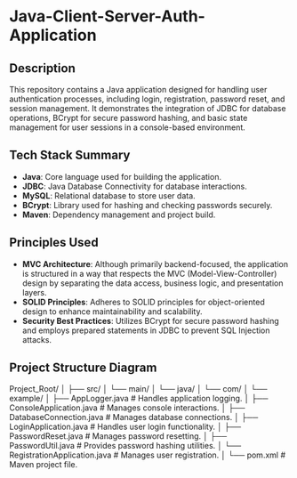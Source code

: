 # Java-Client-Server-Auth-Application

## Description
This repository contains a Java application designed for handling user authentication processes, including login, registration, password reset, and session management. It demonstrates the integration of JDBC for database operations, BCrypt for secure password hashing, and basic state management for user sessions in a console-based environment.

## Tech Stack Summary
- **Java**: Core language used for building the application.
- **JDBC**: Java Database Connectivity for database interactions.
- **MySQL**: Relational database to store user data.
- **BCrypt**: Library used for hashing and checking passwords securely.
- **Maven**: Dependency management and project build.

## Principles Used
- **MVC Architecture**: Although primarily backend-focused, the application is structured in a way that respects the MVC (Model-View-Controller) design by separating the data access, business logic, and presentation layers.
- **SOLID Principles**: Adheres to SOLID principles for object-oriented design to enhance maintainability and scalability.
- **Security Best Practices**: Utilizes BCrypt for secure password hashing and employs prepared statements in JDBC to prevent SQL Injection attacks.

## Project Structure Diagram

Project_Root/
│
├── src/
│ └── main/
│  └── java/
│   └── com/
│    └── example/
│     ├── AppLogger.java # Handles application logging.
│     ├── ConsoleApplication.java # Manages console interactions.
│     ├── DatabaseConnection.java # Manages database connections.
│     ├── LoginApplication.java # Handles user login functionality.
│     ├── PasswordReset.java # Manages password resetting.
│     ├── PasswordUtil.java # Provides password hashing utilities.
│     └── RegistrationApplication.java # Manages user registration.
│
└── pom.xml # Maven project file.
